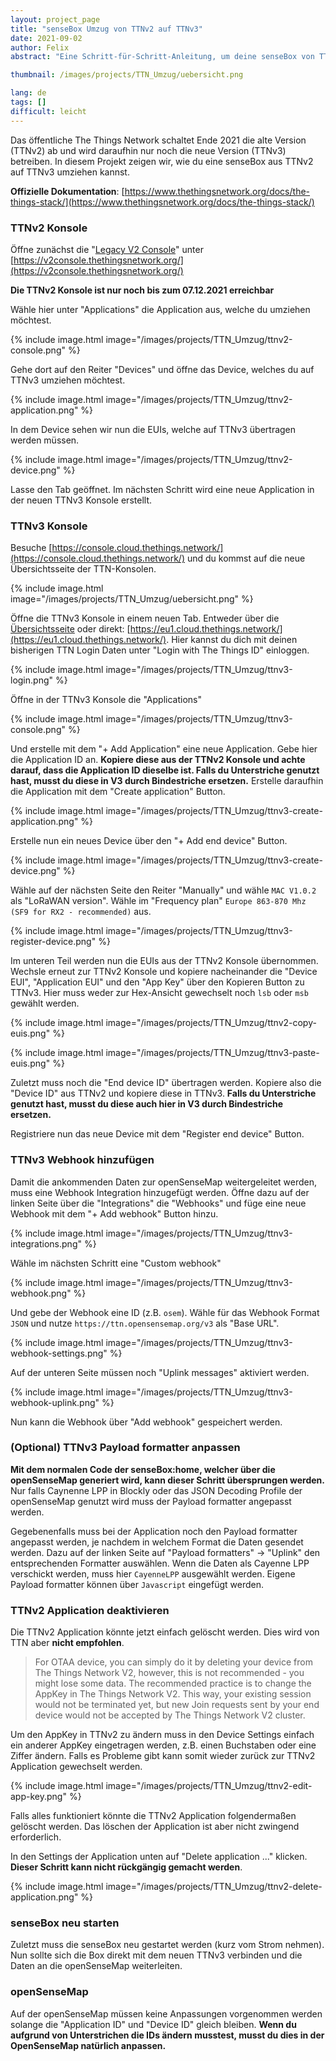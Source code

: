 ```yaml
---
layout: project_page
title: "senseBox Umzug von TTNv2 auf TTNv3"
date: 2021-09-02
author: Felix
abstract: "Eine Schritt-für-Schritt-Anleitung, um deine senseBox von TTNv2 auf TTNv3 umzuziehen"

thumbnail: /images/projects/TTN_Umzug/uebersicht.png

lang: de
tags: []
difficult: leicht
---
```


<style>
img {
  max-width: 100%;
}
</style>
<head><title>senseBox Umzug von TTNv2 auf TTNv3</title></head>

Das öffentliche The Things Network schaltet Ende 2021 die alte Version (TTNv2) ab und wird daraufhin nur noch die neue Version (TTNv3) betreiben. In diesem Projekt zeigen wir, wie du eine senseBox aus TTNv2 auf TTNv3 umziehen kannst.

**Offizielle Dokumentation**: [https://www.thethingsnetwork.org/docs/the-things-stack/](https://www.thethingsnetwork.org/docs/the-things-stack/)




### TTNv2 Konsole

Öffne zunächst die "[Legacy V2 Console](https://v2console.thethingsnetwork.org/)" unter [https://v2console.thethingsnetwork.org/](https://v2console.thethingsnetwork.org/)

__Die TTNv2 Konsole ist nur noch bis zum 07.12.2021 erreichbar__

Wähle hier unter "Applications" die Application aus, welche du umziehen möchtest.

{% include image.html image="/images/projects/TTN_Umzug/ttnv2-console.png" %}

Gehe dort auf den Reiter "Devices" und öffne das Device, welches du auf TTNv3 umziehen möchtest.

{% include image.html image="/images/projects/TTN_Umzug/ttnv2-application.png" %}

In dem Device sehen wir nun die EUIs, welche auf TTNv3 übertragen werden müssen.

{% include image.html image="/images/projects/TTN_Umzug/ttnv2-device.png" %}

Lasse den Tab geöffnet. Im nächsten Schritt wird eine neue Application in der neuen TTNv3 Konsole erstellt.

### TTNv3 Konsole

Besuche [https://console.cloud.thethings.network/](https://console.cloud.thethings.network/) und du kommst auf die neue Übersichtsseite der TTN-Konsolen.

{% include image.html image="/images/projects/TTN_Umzug/uebersicht.png" %}

Öffne die TTNv3 Konsole in einem neuen Tab. Entweder über die [Übersichtsseite](https://console.cloud.thethings.network/) oder direkt: [https://eu1.cloud.thethings.network/](https://eu1.cloud.thethings.network/). Hier kannst du dich mit deinen bisherigen TTN Login Daten unter "Login with The Things ID" einloggen.

{% include image.html image="/images/projects/TTN_Umzug/ttnv3-login.png" %}

Öffne in der TTNv3 Konsole die "Applications"

{% include image.html image="/images/projects/TTN_Umzug/ttnv3-console.png" %}

Und erstelle mit dem "+ Add Application" eine neue Application. Gebe hier die Application ID an. **Kopiere diese aus der TTNv2 Konsole und achte darauf, dass die Application ID dieselbe ist. Falls du Unterstriche genutzt hast, musst du diese in V3 durch Bindestriche ersetzen.** Erstelle daraufhin die Application mit dem "Create application" Button.

{% include image.html image="/images/projects/TTN_Umzug/ttnv3-create-application.png" %}

Erstelle nun ein neues Device über den "+ Add end device" Button.

{% include image.html image="/images/projects/TTN_Umzug/ttnv3-create-device.png" %}

Wähle auf der nächsten Seite den Reiter "Manually" und wähle `MAC V1.0.2` als "LoRaWAN version". Wähle im "Frequency plan" `Europe 863-870 Mhz (SF9 for RX2 - recommended)` aus.

{% include image.html image="/images/projects/TTN_Umzug/ttnv3-register-device.png" %}

Im unteren Teil werden nun die EUIs aus der TTNv2 Konsole übernommen. Wechsle erneut zur TTNv2 Konsole und kopiere nacheinander die "Device EUI", "Application EUI" und den "App Key" über den Kopieren Button zu TTNv3. Hier muss weder zur Hex-Ansicht gewechselt noch `lsb` oder `msb` gewählt werden. 

{% include image.html image="/images/projects/TTN_Umzug/ttnv2-copy-euis.png" %}

{% include image.html image="/images/projects/TTN_Umzug/ttnv3-paste-euis.png" %}

Zuletzt muss noch die "End device ID" übertragen werden. Kopiere also die "Device ID" aus TTNv2 und kopiere diese in TTNv3. **Falls du Unterstriche genutzt hast, musst du diese auch hier in V3 durch Bindestriche ersetzen.**

Registriere nun das neue Device mit dem "Register end device" Button.

### TTNv3 Webhook hinzufügen

Damit die ankommenden Daten zur openSenseMap weitergeleitet werden, muss eine Webhook Integration hinzugefügt werden. Öffne dazu auf der linken Seite über die "Integrations" die "Webhooks" und füge eine neue Webhook mit dem "+ Add webhook" Button hinzu.

{% include image.html image="/images/projects/TTN_Umzug/ttnv3-integrations.png" %}

Wähle im nächsten Schritt eine "Custom webhook"

{% include image.html image="/images/projects/TTN_Umzug/ttnv3-webhook.png" %}

Und gebe der Webhook eine ID (z.B. `osem`). Wähle für das Webhook Format `JSON` und nutze `https://ttn.opensensemap.org/v3` als "Base URL".

{% include image.html image="/images/projects/TTN_Umzug/ttnv3-webhook-settings.png" %}

Auf der unteren Seite müssen noch "Uplink messages" aktiviert werden.

{% include image.html image="/images/projects/TTN_Umzug/ttnv3-webhook-uplink.png" %}

Nun kann die Webhook über "Add webhook" gespeichert werden.

### (Optional) TTNv3 Payload formatter anpassen

**Mit dem normalen Code der senseBox:home, welcher über die openSenseMap generiert wird, kann dieser Schritt übersprungen werden.** Nur falls Caynenne LPP in Blockly oder das JSON Decoding Profile der openSenseMap genutzt wird muss der Payload formatter angepasst werden.

Gegebenenfalls muss bei der Application noch den Payload formatter angepasst werden, je nachdem in welchem Format die Daten gesendet werden. Dazu auf der linken Seite auf "Payload formatters" -> "Uplink" den entsprechenden Formatter auswählen. Wenn die Daten als Cayenne LPP verschickt werden, muss hier `CayenneLPP` ausgewählt werden. Eigene Payload formatter können über `Javascript` eingefügt werden.

### TTNv2 Application deaktivieren

Die TTNv2 Application könnte jetzt einfach gelöscht werden. Dies wird von TTN aber **nicht empfohlen**.

> For OTAA device, you can simply do it by deleting your device from The Things Network V2, however, this is not recommended - you might lose some data. The recommended practice is to change the AppKey in The Things Network V2. This way, your existing session would not be terminated yet, but new Join requests sent by your end device would not be accepted by The Things Network V2 cluster.

Um den AppKey in TTNv2 zu ändern muss in den Device Settings einfach ein anderer AppKey eingetragen werden, z.B. einen Buchstaben oder eine Ziffer ändern. Falls es Probleme gibt kann somit wieder zurück zur TTNv2 Application gewechselt werden.

{% include image.html image="/images/projects/TTN_Umzug/ttnv2-edit-app-key.png" %} 

Falls alles funktioniert könnte die TTNv2 Application folgendermaßen gelöscht werden. Das löschen der Application ist aber nicht zwingend erforderlich.

In den Settings der Application unten auf "Delete application ..." klicken. **Dieser Schritt kann nicht rückgängig gemacht werden**.

{% include image.html image="/images/projects/TTN_Umzug/ttnv2-delete-application.png" %}



### senseBox neu starten

Zuletzt muss die senseBox neu gestartet werden (kurz vom Strom nehmen). Nun sollte sich die Box direkt mit dem neuen TTNv3 verbinden und die Daten an die openSenseMap weiterleiten.

### openSenseMap

Auf der openSenseMap müssen keine Anpassungen vorgenommen werden solange die "Application ID" und "Device ID" gleich bleiben. **Wenn du aufgrund von Unterstrichen die IDs ändern musstest, musst du dies in der OpenSenseMap natürlich anpassen.**
